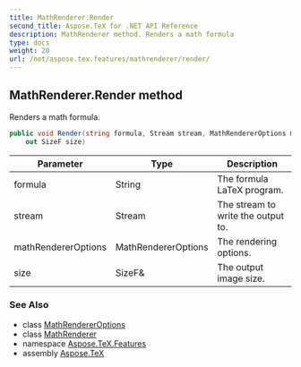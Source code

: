 ```yaml
---
title: MathRenderer.Render
second_title: Aspose.TeX for .NET API Reference
description: MathRenderer method. Renders a math formula
type: docs
weight: 20
url: /net/aspose.tex.features/mathrenderer/render/
---
```

## MathRenderer.Render method

Renders a math formula.

```csharp
public void Render(string formula, Stream stream, MathRendererOptions mathRendererOptions, 
    out SizeF size)
```

| Parameter | Type | Description |
| --- | --- | --- |
| formula | String | The formula LaTeX program. |
| stream | Stream | The stream to write the output to. |
| mathRendererOptions | MathRendererOptions | The rendering options. |
| size | SizeF& | The output image size. |

### See Also

* class [MathRendererOptions](../../mathrendereroptions/)
* class [MathRenderer](../)
* namespace [Aspose.TeX.Features](../../mathrenderer/)
* assembly [Aspose.TeX](../../../)


